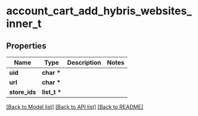 # account_cart_add_hybris_websites_inner_t

## Properties
Name | Type | Description | Notes
------------ | ------------- | ------------- | -------------
**uid** | **char \*** |  | 
**url** | **char \*** |  | 
**store_ids** | **list_t \*** |  | 

[[Back to Model list]](../README.md#documentation-for-models) [[Back to API list]](../README.md#documentation-for-api-endpoints) [[Back to README]](../README.md)


